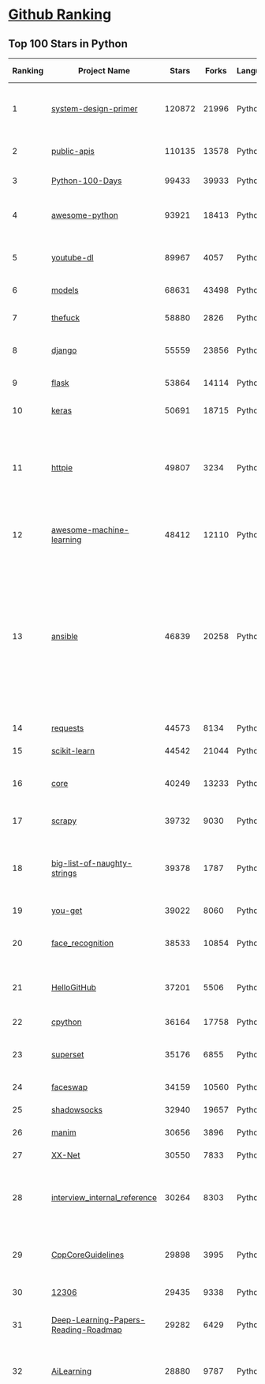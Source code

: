 [Github Ranking](../README.md)
==========

## Top 100 Stars in Python

| Ranking | Project Name | Stars | Forks | Language | Open Issues | Description | Last Commit |
| ------- | ------------ | ----- | ----- | -------- | ----------- | ----------- | ----------- |
| 1 | [system-design-primer](https://github.com/donnemartin/system-design-primer) | 120872 | 21996 | Python | 178 | Learn how to design large-scale systems. Prep for the system design interview.  Includes Anki flashcards. | 2021-02-06T19:54:26Z |
| 2 | [public-apis](https://github.com/public-apis/public-apis) | 110135 | 13578 | Python | 252 | A collective list of free APIs for use in software and web development. | 2021-02-12T15:20:56Z |
| 3 | [Python-100-Days](https://github.com/jackfrued/Python-100-Days) | 99433 | 39933 | Python | 536 | Python - 100天从新手到大师 | 2021-01-26T02:01:19Z |
| 4 | [awesome-python](https://github.com/vinta/awesome-python) | 93921 | 18413 | Python | 131 | A curated list of awesome Python frameworks, libraries, software and resources | 2021-02-10T16:08:15Z |
| 5 | [youtube-dl](https://github.com/ytdl-org/youtube-dl) | 89967 | 4057 | Python | 3930 | Command-line program to download videos from YouTube.com and other video sites | 2021-02-12T02:06:41Z |
| 6 | [models](https://github.com/tensorflow/models) | 68631 | 43498 | Python | 1092 | Models and examples built with TensorFlow | 2021-02-12T23:54:59Z |
| 7 | [thefuck](https://github.com/nvbn/thefuck) | 58880 | 2826 | Python | 250 | Magnificent app which corrects your previous console command. | 2021-02-11T11:48:20Z |
| 8 | [django](https://github.com/django/django) | 55559 | 23856 | Python | 163 | The Web framework for perfectionists with deadlines. | 2021-02-13T00:10:25Z |
| 9 | [flask](https://github.com/pallets/flask) | 53864 | 14114 | Python | 22 | The Python micro framework for building web applications. | 2021-02-10T21:31:22Z |
| 10 | [keras](https://github.com/keras-team/keras) | 50691 | 18715 | Python | 3203 | Deep Learning for humans | 2021-02-13T02:20:29Z |
| 11 | [httpie](https://github.com/httpie/httpie) | 49807 | 3234 | Python | 141 | As easy as /aitch-tee-tee-pie/ 🥧 Modern, user-friendly command-line HTTP client for the API era. JSON support, colors, sessions, downloads, plugins & more. https://twitter.com/httpie | 2021-02-12T14:43:33Z |
| 12 | [awesome-machine-learning](https://github.com/josephmisiti/awesome-machine-learning) | 48412 | 12110 | Python | 2 | A curated list of awesome Machine Learning frameworks, libraries and software. | 2021-02-10T21:57:19Z |
| 13 | [ansible](https://github.com/ansible/ansible) | 46839 | 20258 | Python | 1868 | Ansible is a radically simple IT automation platform that makes your applications and systems easier to deploy and maintain. Automate everything from code deployment to network configuration to cloud management, in a language that approaches plain English, using SSH, with no agents to install on remote systems. https://docs.ansible.com. | 2021-02-12T22:37:00Z |
| 14 | [requests](https://github.com/psf/requests) | 44573 | 8134 | Python | 312 | A simple, yet elegant HTTP library. | 2021-02-10T13:12:54Z |
| 15 | [scikit-learn](https://github.com/scikit-learn/scikit-learn) | 44542 | 21044 | Python | 2317 | scikit-learn: machine learning in Python | 2021-02-13T02:08:58Z |
| 16 | [core](https://github.com/home-assistant/core) | 40249 | 13233 | Python | 1562 | :house_with_garden: Open source home automation that puts local control and privacy first | 2021-02-13T00:34:37Z |
| 17 | [scrapy](https://github.com/scrapy/scrapy) | 39732 | 9030 | Python | 774 | Scrapy, a fast high-level web crawling & scraping framework for Python. | 2021-02-12T17:49:35Z |
| 18 | [big-list-of-naughty-strings](https://github.com/minimaxir/big-list-of-naughty-strings) | 39378 | 1787 | Python | 74 | The Big List of Naughty Strings is a list of strings which have a high probability of causing issues when used as user-input data. | 2021-02-08T21:41:16Z |
| 19 | [you-get](https://github.com/soimort/you-get) | 39022 | 8060 | Python | 351 | :arrow_double_down: Dumb downloader that scrapes the web | 2021-02-11T19:14:48Z |
| 20 | [face_recognition](https://github.com/ageitgey/face_recognition) | 38533 | 10854 | Python | 583 | The world's simplest facial recognition api for Python and the command line | 2021-02-07T14:31:15Z |
| 21 | [HelloGitHub](https://github.com/521xueweihan/HelloGitHub) | 37201 | 5506 | Python | 11 | :octocat: Find pearls on open-source seashore 分享 GitHub 上有趣、入门级的开源项目 | 2021-02-04T10:50:14Z |
| 22 | [cpython](https://github.com/python/cpython) | 36164 | 17758 | Python | 1449 | The Python programming language | 2021-02-13T00:00:29Z |
| 23 | [superset](https://github.com/apache/superset) | 35176 | 6855 | Python | 680 | Apache Superset is a Data Visualization and Data Exploration Platform | 2021-02-13T00:30:03Z |
| 24 | [faceswap](https://github.com/deepfakes/faceswap) | 34159 | 10560 | Python | 9 | Deepfakes Software For All | 2021-02-11T10:24:22Z |
| 25 | [shadowsocks](https://github.com/shadowsocks/shadowsocks) | 32940 | 19657 | Python | 447 | None | 2019-11-06T02:01:03Z |
| 26 | [manim](https://github.com/3b1b/manim) | 30656 | 3896 | Python | 295 | Animation engine for explanatory math videos | 2021-02-12T21:34:57Z |
| 27 | [XX-Net](https://github.com/XX-net/XX-Net) | 30550 | 7833 | Python | 7688 | A proxy tool to bypass GFW. | 2021-01-20T11:06:31Z |
| 28 | [interview_internal_reference](https://github.com/0voice/interview_internal_reference) | 30264 | 8303 | Python | 23 | 2020年最新总结，阿里，腾讯，百度，美团，头条等技术面试题目，以及答案，专家出题人分析汇总。 | 2020-10-17T02:49:24Z |
| 29 | [CppCoreGuidelines](https://github.com/isocpp/CppCoreGuidelines) | 29898 | 3995 | Python | 176 | The C++ Core Guidelines are a set of tried-and-true guidelines, rules, and best practices about coding in C++ | 2021-02-11T19:58:04Z |
| 30 | [12306](https://github.com/testerSunshine/12306) | 29435 | 9338 | Python | 256 | 12306智能刷票，订票 | 2021-01-11T03:52:27Z |
| 31 | [Deep-Learning-Papers-Reading-Roadmap](https://github.com/floodsung/Deep-Learning-Papers-Reading-Roadmap) | 29282 | 6429 | Python | 83 | Deep Learning papers reading roadmap for anyone who are eager to learn this amazing tech! | 2021-02-01T15:08:16Z |
| 32 | [AiLearning](https://github.com/apachecn/AiLearning) | 28880 | 9787 | Python | 33 | AiLearning: 机器学习 - MachineLearning - ML、深度学习 - DeepLearning - DL、自然语言处理 NLP | 2021-01-20T16:02:37Z |
| 33 | [funNLP](https://github.com/fighting41love/funNLP) | 28633 | 8487 | Python | 13 | 中英文敏感词、语言检测、中外手机/电话归属地/运营商查询、名字推断性别、手机号抽取、身份证抽取、邮箱抽取、中日文人名库、中文缩写库、拆字词典、词汇情感值、停用词、反动词表、暴恐词表、繁简体转换、英文模拟中文发音、汪峰歌词生成器、职业名称词库、同义词库、反义词库、否定词库、汽车品牌词库、汽车零件词库、连续英文切割、各种中文词向量、公司名字大全、古诗词库、IT词库、财经词库、成语词库、地名词库、历史名人词库、诗词词库、医学词库、饮食词库、法律词库、汽车词库、动物词库、中文聊天语料、中文谣言数据、百度中文问答数据集、句子相似度匹配算法集合、bert资源、文本生成&摘要相关工具、cocoNLP信息抽取工具、国内电话号码正则匹配、清华大学XLORE:中英文跨语言百科知识图谱、清华大学人工智能技术系列报告、自然语言生成、NLU太难了系列、自动对联数据及机器人、用户名黑名单列表、罪名法务名词及分类模型、微信公众号语料、cs224n深度学习自然语言处理课程、中文手写汉字识别、中文自然语言处理 语料/数据集、变量命名神器、分词语料库+代码、任务型对话英文数据集、ASR 语音数据集 + 基于深度学习的中文语音识别系统、笑声检测器、Microsoft多语言数字/单位/如日期时间识别包、中华新华字典数据库及api(包括常用歇后语、成语、词语和汉字)、文档图谱自动生成、SpaCy 中文模型、Common Voice语音识别数据集新版、神经网络关系抽取、基于bert的命名实体识别、关键词(Keyphrase)抽取包pke、基于医疗领域知识图谱的问答系统、基于依存句法与语义角色标注的事件三元组抽取、依存句法分析4万句高质量标注数据、cnocr：用来做中文OCR的Python3包、中文人物关系知识图谱项目、中文nlp竞赛项目及代码汇总、中文字符数据、speech-aligner: 从“人声语音”及其“语言文本”产生音素级别时间对齐标注的工具、AmpliGraph: 知识图谱表示学习(Python)库：知识图谱概念链接预测、Scattertext 文本可视化(python)、语言/知识表示工具：BERT & ERNIE、中文对比英文自然语言处理NLP的区别综述、Synonyms中文近义词工具包、HarvestText领域自适应文本挖掘工具（新词发现-情感分析-实体链接等）、word2word：(Python)方便易用的多语言词-词对集：62种语言/3,564个多语言对、语音识别语料生成工具：从具有音频/字幕的在线视频创建自动语音识别(ASR)语料库、构建医疗实体识别的模型（包含词典和语料标注）、单文档非监督的关键词抽取、Kashgari中使用gpt-2语言模型、开源的金融投资数据提取工具、文本自动摘要库TextTeaser: 仅支持英文、人民日报语料处理工具集、一些关于自然语言的基本模型、基于14W歌曲知识库的问答尝试--功能包括歌词接龙and已知歌词找歌曲以及歌曲歌手歌词三角关系的问答、基于Siamese bilstm模型的相似句子判定模型并提供训练数据集和测试数据集、用Transformer编解码模型实现的根据Hacker News文章标题自动生成评论、用BERT进行序列标记和文本分类的模板代码、LitBank：NLP数据集——支持自然语言处理和计算人文学科任务的100部带标记英文小说语料、百度开源的基准信息抽取系统、虚假新闻数据集、Facebook: LAMA语言模型分析，提供Transformer-XL/BERT/ELMo/GPT预训练语言模型的统一访问接口、CommonsenseQA：面向常识的英文QA挑战、中文知识图谱资料、数据及工具、各大公司内部里大牛分享的技术文档 PDF 或者 PPT、自然语言生成SQL语句（英文）、中文NLP数据增强（EDA）工具、英文NLP数据增强工具 、基于医药知识图谱的智能问答系统、京东商品知识图谱、基于mongodb存储的军事领域知识图谱问答项目、基于远监督的中文关系抽取、语音情感分析、中文ULMFiT-情感分析-文本分类-语料及模型、一个拍照做题程序、世界各国大规模人名库、一个利用有趣中文语料库 qingyun 训练出来的中文聊天机器人、中文聊天机器人seqGAN、省市区镇行政区划数据带拼音标注、教育行业新闻语料库包含自动文摘功能、开放了对话机器人-知识图谱-语义理解-自然语言处理工具及数据、中文知识图谱：基于百度百科中文页面-抽取三元组信息-构建中文知识图谱、masr: 中文语音识别-提供预训练模型-高识别率、Python音频数据增广库、中文全词覆盖BERT及两份阅读理解数据、ConvLab：开源多域端到端对话系统平台、中文自然语言处理数据集、基于最新版本rasa搭建的对话系统、基于TensorFlow和BERT的管道式实体及关系抽取、一个小型的证券知识图谱/知识库、复盘所有NLP比赛的TOP方案、OpenCLaP：多领域开源中文预训练语言模型仓库、UER：基于不同语料+编码器+目标任务的中文预训练模型仓库、中文自然语言处理向量合集、基于金融-司法领域(兼有闲聊性质)的聊天机器人、g2pC：基于上下文的汉语读音自动标记模块、Zincbase 知识图谱构建工具包、诗歌质量评价/细粒度情感诗歌语料库、快速转化「中文数字」和「阿拉伯数字」、百度知道问答语料库、基于知识图谱的问答系统、jieba_fast 加速版的jieba、正则表达式教程、中文阅读理解数据集、基于BERT等最新语言模型的抽取式摘要提取、Python利用深度学习进行文本摘要的综合指南、知识图谱深度学习相关资料整理、维基大规模平行文本语料、StanfordNLP 0.2.0：纯Python版自然语言处理包、NeuralNLP-NeuralClassifier：腾讯开源深度学习文本分类工具、端到端的封闭域对话系统、中文命名实体识别：NeuroNER vs. BertNER、新闻事件线索抽取、2019年百度的三元组抽取比赛：“科学空间队”源码、基于依存句法的开放域文本知识三元组抽取和知识库构建、中文的GPT2训练代码、ML-NLP - 机器学习(Machine Learning)NLP面试中常考到的知识点和代码实现、nlp4han:中文自然语言处理工具集(断句/分词/词性标注/组块/句法分析/语义分析/NER/N元语法/HMM/代词消解/情感分析/拼写检查、XLM：Facebook的跨语言预训练语言模型、用基于BERT的微调和特征提取方法来进行知识图谱百度百科人物词条属性抽取、中文自然语言处理相关的开放任务-数据集-当前最佳结果、CoupletAI - 基于CNN+Bi-LSTM+Attention 的自动对对联系统、抽象知识图谱、MiningZhiDaoQACorpus - 580万百度知道问答数据挖掘项目、brat rapid annotation tool: 序列标注工具、大规模中文知识图谱数据：1.4亿实体、数据增强在机器翻译及其他nlp任务中的应用及效果、allennlp阅读理解:支持多种数据和模型、PDF表格数据提取工具 、 Graphbrain：AI开源软件库和科研工具，目的是促进自动意义提取和文本理解以及知识的探索和推断、简历自动筛选系统、基于命名实体识别的简历自动摘要、中文语言理解测评基准，包括代表性的数据集&基准模型&语料库&排行榜、树洞 OCR 文字识别 、从包含表格的扫描图片中识别表格和文字、语声迁移、Python口语自然语言处理工具集(英文)、 similarity：相似度计算工具包，java编写、海量中文预训练ALBERT模型 、Transformers 2.0 、基于大规模音频数据集Audioset的音频增强 、Poplar：网页版自然语言标注工具、图片文字去除，可用于漫画翻译 、186种语言的数字叫法库、Amazon发布基于知识的人-人开放领域对话数据集 、中文文本纠错模块代码、繁简体转换 、 Python实现的多种文本可读性评价指标、类似于人名/地名/组织机构名的命名体识别数据集 、东南大学《知识图谱》研究生课程(资料)、. 英文拼写检查库 、 wwsearch是企业微信后台自研的全文检索引擎、CHAMELEON：深度学习新闻推荐系统元架构 、 8篇论文梳理BERT相关模型进展与反思、DocSearch：免费文档搜索引擎、 LIDA：轻量交互式对话标注工具 、aili - the fastest in-memory index in the East 东半球最快并发索引 、知识图谱车音工作项目、自然语言生成资源大全 、中日韩分词库mecab的Python接口库、中文文本摘要/关键词提取、汉字字符特征提取器 (featurizer)，提取汉字的特征（发音特征、字形特征）用做深度学习的特征、中文生成任务基准测评 、中文缩写数据集、中文任务基准测评 - 代表性的数据集-基准(预训练)模型-语料库-baseline-工具包-排行榜、PySS3：面向可解释AI的SS3文本分类器机器可视化工具 、中文NLP数据集列表、COPE - 格律诗编辑程序、doccano：基于网页的开源协同多语言文本标注工具 、PreNLP：自然语言预处理库、简单的简历解析器，用来从简历中提取关键信息、用于中文闲聊的GPT2模型：GPT2-chitchat、基于检索聊天机器人多轮响应选择相关资源列表(Leaderboards、Datasets、Papers)、(Colab)抽象文本摘要实现集锦(教程 、词语拼音数据、高效模糊搜索工具、NLP数据增广资源集、微软对话机器人框架 、 GitHub Typo Corpus：大规模GitHub多语言拼写错误/语法错误数据集、TextCluster：短文本聚类预处理模块 Short text cluster、面向语音识别的中文文本规范化、BLINK：最先进的实体链接库、BertPunc：基于BERT的最先进标点修复模型、Tokenizer：快速、可定制的文本词条化库、中文语言理解测评基准，包括代表性的数据集、基准(预训练)模型、语料库、排行榜、spaCy 医学文本挖掘与信息提取 、 NLP任务示例项目代码集、 python拼写检查库、chatbot-list - 行业内关于智能客服、聊天机器人的应用和架构、算法分享和介绍、语音质量评价指标(MOSNet, BSSEval, STOI, PESQ, SRMR)、 用138GB语料训练的法文RoBERTa预训练语言模型 、BERT-NER-Pytorch：三种不同模式的BERT中文NER实验、无道词典 - 有道词典的命令行版本，支持英汉互查和在线查询、2019年NLP亮点回顾、 Chinese medical dialogue data 中文医疗对话数据集 、最好的汉字数字(中文数字)-阿拉伯数字转换工具、 基于百科知识库的中文词语多词义/义项获取与特定句子词语语义消歧、awesome-nlp-sentiment-analysis - 情感分析、情绪原因识别、评价对象和评价词抽取、LineFlow：面向所有深度学习框架的NLP数据高效加载器、中文医学NLP公开资源整理 、MedQuAD：(英文)医学问答数据集、将自然语言数字串解析转换为整数和浮点数、Transfer Learning in Natural Language Processing (NLP) 、面向语音识别的中文/英文发音辞典、Tokenizers：注重性能与多功能性的最先进分词器、CLUENER 细粒度命名实体识别 Fine Grained Named Entity Recognition、 基于BERT的中文命名实体识别、中文谣言数据库、NLP数据集/基准任务大列表、nlp相关的一些论文及代码, 包括主题模型、词向量(Word Embedding)、命名实体识别(NER)、文本分类(Text Classificatin)、文本生成(Text Generation)、文本相似性(Text Similarity)计算等，涉及到各种与nlp相关的算法，基于keras和tensorflow 、Python文本挖掘/NLP实战示例、 Blackstone：面向非结构化法律文本的spaCy pipeline和NLP模型通过同义词替换实现文本“变脸” 、中文 预训练 ELECTREA 模型: 基于对抗学习 pretrain Chinese Model 、albert-chinese-ner - 用预训练语言模型ALBERT做中文NER 、基于GPT2的特定主题文本生成/文本增广、开源预训练语言模型合集、多语言句向量包、编码、标记和实现：一种可控高效的文本生成方法、 英文脏话大列表 、attnvis：GPT2、BERT等transformer语言模型注意力交互可视化、CoVoST：Facebook发布的多语种语音-文本翻译语料库，包括11种语言(法语、德语、荷兰语、俄语、西班牙语、意大利语、土耳其语、波斯语、瑞典语、蒙古语和中文)的语音、文字转录及英文译文、Jiagu自然语言处理工具 - 以BiLSTM等模型为基础，提供知识图谱关系抽取 中文分词 词性标注 命名实体识别 情感分析 新词发现 关键词 文本摘要 文本聚类等功能、用unet实现对文档表格的自动检测，表格重建、NLP事件提取文献资源列表 、 金融领域自然语言处理研究资源大列表、CLUEDatasetSearch - 中英文NLP数据集：搜索所有中文NLP数据集，附常用英文NLP数据集 、medical_NER - 中文医学知识图谱命名实体识别 、(哈佛)讲因果推理的免费书、知识图谱相关学习资料/数据集/工具资源大列表、Forte：灵活强大的自然语言处理pipeline工具集 、Python字符串相似性算法库、PyLaia：面向手写文档分析的深度学习工具包、TextFooler：针对文本分类/推理的对抗文本生成模块、Haystack：灵活、强大的可扩展问答(QA)框架、中文关键短语抽取工具 | 2020-12-22T20:11:33Z |
| 34 | [localstack](https://github.com/localstack/localstack) | 28576 | 2242 | Python | 254 | 💻  A fully functional local AWS cloud stack. Develop and test your cloud & Serverless apps offline! | 2021-02-13T01:16:47Z |
| 35 | [pandas](https://github.com/pandas-dev/pandas) | 28480 | 11857 | Python | 3602 | Flexible and powerful data analysis / manipulation library for Python, providing labeled data structures similar to R data.frame objects, statistical functions, and much more | 2021-02-13T02:59:43Z |
| 36 | [certbot](https://github.com/certbot/certbot) | 27672 | 3054 | Python | 573 | Certbot is EFF's tool to obtain certs from Let's Encrypt and (optionally) auto-enable HTTPS on your server.  It can also act as a client for any other CA that uses the ACME protocol. | 2021-02-13T00:14:46Z |
| 37 | [fastapi](https://github.com/tiangolo/fastapi) | 27364 | 1850 | Python | 660 | FastAPI framework, high performance, easy to learn, fast to code, ready for production | 2021-02-12T22:41:23Z |
| 38 | [python-patterns](https://github.com/faif/python-patterns) | 27305 | 5657 | Python | 10 | A collection of design patterns/idioms in Python | 2021-01-25T22:10:37Z |
| 39 | [sentry](https://github.com/getsentry/sentry) | 27290 | 3071 | Python | 291 | Sentry is cross-platform application monitoring, with a focus on error reporting. | 2021-02-13T01:31:25Z |
| 40 | [bert](https://github.com/google-research/bert) | 26956 | 7629 | Python | 774 | TensorFlow code and pre-trained models for BERT | 2021-01-19T15:38:26Z |
| 41 | [jieba](https://github.com/fxsjy/jieba) | 25493 | 6107 | Python | 599 | 结巴中文分词 | 2020-12-05T18:32:32Z |
| 42 | [wtfpython](https://github.com/satwikkansal/wtfpython) | 24256 | 2092 | Python | 44 | What the f*ck Python? | 2021-02-12T01:17:15Z |
| 43 | [Detectron](https://github.com/facebookresearch/Detectron) | 24097 | 5292 | Python | 318 | FAIR's research platform for object detection research, implementing popular algorithms like Mask R-CNN and RetinaNet. | 2020-08-20T17:17:26Z |
| 44 | [cheat.sh](https://github.com/chubin/cheat.sh) | 23433 | 1182 | Python | 84 | the only cheat sheet you need | 2021-02-06T07:18:21Z |
| 45 | [gym](https://github.com/openai/gym) | 23428 | 6674 | Python | 254 | A toolkit for developing and comparing reinforcement learning algorithms. | 2021-02-06T02:19:07Z |
| 46 | [DeepFaceLab](https://github.com/iperov/DeepFaceLab) | 23296 | 5353 | Python | 262 | DeepFaceLab is the leading software for creating deepfakes. | 2021-01-27T13:59:05Z |
| 47 | [Real-Time-Voice-Cloning](https://github.com/CorentinJ/Real-Time-Voice-Cloning) | 22886 | 4397 | Python | 18 | Clone a voice in 5 seconds to generate arbitrary speech in real-time | 2021-02-07T15:31:02Z |
| 48 | [YouCompleteMe](https://github.com/ycm-core/YouCompleteMe) | 22488 | 2606 | Python | 35 | A code-completion engine for Vim | 2021-02-07T18:42:17Z |
| 49 | [linux-insides](https://github.com/0xAX/linux-insides) | 22335 | 2532 | Python | 42 | A little bit about a linux kernel | 2020-12-20T10:53:37Z |
| 50 | [HanLP](https://github.com/hankcs/HanLP) | 22072 | 5931 | Python | 4 | 中文分词 词性标注 命名实体识别 依存句法分析 语义依存分析 新词发现 关键词短语提取 自动摘要 文本分类聚类 拼音简繁转换 自然语言处理 | 2021-02-11T22:49:26Z |
| 51 | [PayloadsAllTheThings](https://github.com/swisskyrepo/PayloadsAllTheThings) | 21932 | 6446 | Python | 8 | A list of useful payloads and bypass for Web Application Security and Pentest/CTF | 2021-02-10T15:36:19Z |
| 52 | [interactive-coding-challenges](https://github.com/donnemartin/interactive-coding-challenges) | 21858 | 3467 | Python | 58 | 120+ interactive Python coding interview challenges (algorithms and data structures).  Includes Anki flashcards. | 2020-12-11T15:29:16Z |
| 53 | [compose](https://github.com/docker/compose) | 21830 | 3634 | Python | 484 | Define and run multi-container applications with Docker | 2021-02-12T16:03:05Z |
| 54 | [pipenv](https://github.com/pypa/pipenv) | 21536 | 1597 | Python | 489 |  Python Development Workflow for Humans. | 2021-02-07T07:10:39Z |
| 55 | [mitmproxy](https://github.com/mitmproxy/mitmproxy) | 21497 | 2764 | Python | 221 | An interactive TLS-capable intercepting HTTP proxy for penetration testers and software developers. | 2021-02-13T01:22:59Z |
| 56 | [ItChat](https://github.com/littlecodersh/ItChat) | 21201 | 4971 | Python | 230 | A complete and graceful API for Wechat. 微信个人号接口、微信机器人及命令行微信，三十行即可自定义个人号机器人。 | 2020-11-22T19:12:56Z |
| 57 | [rich](https://github.com/willmcgugan/rich) | 21106 | 622 | Python | 12 | Rich is a Python library for rich text and beautiful formatting in the terminal. | 2021-02-12T21:59:52Z |
| 58 | [sherlock](https://github.com/sherlock-project/sherlock) | 20602 | 2105 | Python | 83 | 🔎 Hunt down social media accounts by username across social networks | 2021-02-10T03:23:38Z |
| 59 | [airflow](https://github.com/apache/airflow) | 20436 | 7985 | Python | 991 | Apache Airflow - A platform to programmatically author, schedule, and monitor workflows | 2021-02-13T02:41:32Z |
| 60 | [Python](https://github.com/geekcomputers/Python) | 20382 | 9588 | Python | 199 | My Python Examples | 2021-02-12T19:55:38Z |
| 61 | [data-science-ipython-notebooks](https://github.com/donnemartin/data-science-ipython-notebooks) | 20216 | 6422 | Python | 18 | Data science Python notebooks: Deep learning (TensorFlow, Theano, Caffe, Keras), scikit-learn, Kaggle, big data (Spark, Hadoop MapReduce, HDFS), matplotlib, pandas, NumPy, SciPy, Python essentials, AWS, and various command lines. | 2021-01-28T06:33:42Z |
| 62 | [algo](https://github.com/trailofbits/algo) | 20114 | 1735 | Python | 86 | Set up a personal VPN in the cloud | 2021-02-09T05:04:09Z |
| 63 | [d2l-zh](https://github.com/d2l-ai/d2l-zh) | 19935 | 5133 | Python | 13 | 《动手学深度学习》：面向中文读者、能运行、可讨论。中英文版被全球175所大学采用教学。 | 2021-02-10T18:20:42Z |
| 64 | [tornado](https://github.com/tornadoweb/tornado) | 19790 | 5324 | Python | 216 | Tornado is a Python web framework and asynchronous networking library, originally developed at FriendFeed. | 2021-02-04T02:40:25Z |
| 65 | [pytorch-tutorial](https://github.com/yunjey/pytorch-tutorial) | 19673 | 6242 | Python | 75 | PyTorch Tutorial for Deep Learning Researchers | 2020-12-21T07:28:47Z |
| 66 | [black](https://github.com/psf/black) | 19521 | 1258 | Python | 420 | The uncompromising Python code formatter | 2021-02-12T12:59:55Z |
| 67 | [Mask_RCNN](https://github.com/matterport/Mask_RCNN) | 19410 | 9280 | Python | 1623 | Mask R-CNN for object detection and instance segmentation on Keras and TensorFlow | 2020-12-18T20:32:59Z |
| 68 | [sqlmap](https://github.com/sqlmapproject/sqlmap) | 19345 | 4180 | Python | 43 | Automatic SQL injection and database takeover tool | 2021-02-11T12:00:58Z |
| 69 | [ML-From-Scratch](https://github.com/eriklindernoren/ML-From-Scratch) | 18836 | 3666 | Python | 36 | Machine Learning From Scratch. Bare bones NumPy implementations of machine learning models and algorithms with a focus on accessibility. Aims to cover everything from linear regression to deep learning. | 2020-12-21T21:14:19Z |
| 70 | [algorithms](https://github.com/keon/algorithms) | 18716 | 3830 | Python | 148 | Minimal examples of data structures and algorithms in Python | 2021-02-09T04:53:57Z |
| 71 | [python-fire](https://github.com/google/python-fire) | 18646 | 1122 | Python | 94 | Python Fire is a library for automatically generating command line interfaces (CLIs) from absolutely any Python object. | 2021-02-06T00:21:35Z |
| 72 | [python-cheatsheet](https://github.com/gto76/python-cheatsheet) | 18402 | 3620 | Python | 23 | Comprehensive Python Cheatsheet | 2021-02-12T18:25:41Z |
| 73 | [redash](https://github.com/getredash/redash) | 18196 | 3130 | Python | 589 | Make Your Company Data Driven. Connect to any data source, easily visualize, dashboard and share your data. | 2021-02-12T22:38:44Z |
| 74 | [glances](https://github.com/nicolargo/glances) | 17835 | 1169 | Python | 192 | Glances an Eye on your system. A top/htop alternative for GNU/Linux, BSD, Mac OS and Windows operating systems. | 2021-02-07T15:16:31Z |
| 75 | [NLP-progress](https://github.com/sebastianruder/NLP-progress) | 17787 | 3049 | Python | 25 | Repository to track the progress in Natural Language Processing (NLP), including the datasets and the current state-of-the-art for the most common NLP tasks. | 2021-02-12T13:33:11Z |
| 76 | [macOS-Security-and-Privacy-Guide](https://github.com/drduh/macOS-Security-and-Privacy-Guide) | 17715 | 1244 | Python | 7 | Guide to securing and improving privacy on macOS | 2020-11-11T19:58:48Z |
| 77 | [tqdm](https://github.com/tqdm/tqdm) | 17408 | 895 | Python | 275 | A Fast, Extensible Progress Bar for Python and CLI | 2021-02-10T20:24:55Z |
| 78 | [hosts](https://github.com/StevenBlack/hosts) | 17215 | 1537 | Python | 34 | Consolidating and extending hosts files from several well-curated sources. You can optionally pick extensions to block pornography, social media, and other categories. | 2021-02-09T15:31:26Z |
| 79 | [magenta](https://github.com/magenta/magenta) | 16260 | 3329 | Python | 297 | Magenta: Music and Art Generation with Machine Intelligence | 2021-02-10T06:39:25Z |
| 80 | [numpy](https://github.com/numpy/numpy) | 16241 | 5248 | Python | 2254 | The fundamental package for scientific computing with Python. | 2021-02-12T23:59:48Z |
| 81 | [reddit](https://github.com/reddit-archive/reddit) | 15639 | 2863 | Python | 304 | historical code from reddit.com | 2017-10-17T19:57:07Z |
| 82 | [spleeter](https://github.com/deezer/spleeter) | 15555 | 1594 | Python | 81 | Deezer source separation library including pretrained models. | 2021-02-12T20:10:09Z |
| 83 | [examples](https://github.com/pytorch/examples) | 15457 | 7232 | Python | 303 | A set of examples around pytorch in Vision, Text, Reinforcement Learning, etc. | 2021-02-06T01:32:03Z |
| 84 | [locust](https://github.com/locustio/locust) | 15332 | 2044 | Python | 52 | Scalable user load testing tool written in Python | 2021-02-10T21:01:09Z |
| 85 | [cascadia-code](https://github.com/microsoft/cascadia-code) | 15098 | 454 | Python | 34 | This is a fun, new monospaced font that includes programming ligatures and is designed to enhance the modern look and feel of the Windows Terminal. | 2021-02-11T20:43:30Z |
| 86 | [Depix](https://github.com/beurtschipper/Depix) | 14983 | 1762 | Python | 7 | Recovers passwords from pixelized screenshots | 2021-02-04T15:52:02Z |
| 87 | [detectron2](https://github.com/facebookresearch/detectron2) | 14946 | 3809 | Python | 93 | Detectron2 is FAIR's next-generation platform for object detection and segmentation. | 2021-02-12T22:15:36Z |
| 88 | [CheatSheetSeries](https://github.com/OWASP/CheatSheetSeries) | 14902 | 2202 | Python | 34 | The OWASP Cheat Sheet Series was created to provide a concise collection of high value information on specific application security topics. | 2021-02-11T08:32:33Z |
| 89 | [professional-programming](https://github.com/charlax/professional-programming) | 14898 | 1334 | Python | 0 | A collection of full-stack resources for programmers. | 2021-02-12T16:25:48Z |
| 90 | [bitcoinbook](https://github.com/bitcoinbook/bitcoinbook) | 14829 | 4211 | Python | 101 | Mastering Bitcoin 2nd Edition - Programming the Open Blockchain | 2021-02-13T01:06:42Z |
| 91 | [toml](https://github.com/toml-lang/toml) | 14826 | 727 | Python | 38 | Tom's Obvious, Minimal Language | 2021-01-23T22:58:48Z |
| 92 | [ray](https://github.com/ray-project/ray) | 14805 | 2390 | Python | 1288 | An open source framework that provides a simple, universal API for building distributed applications. Ray is packaged with RLlib, a scalable reinforcement learning library, and Tune, a scalable hyperparameter tuning library. | 2021-02-13T01:47:00Z |
| 93 | [bokeh](https://github.com/bokeh/bokeh) | 14663 | 3631 | Python | 619 | Interactive Data Visualization in the browser, from  Python | 2021-02-13T01:36:16Z |
| 94 | [ipython](https://github.com/ipython/ipython) | 14658 | 4134 | Python | 1469 | Official repository for IPython itself. Other repos in the IPython organization contain things like the website, documentation builds, etc. | 2021-02-12T15:00:44Z |
| 95 | [Awesome-Linux-Software](https://github.com/luong-komorebi/Awesome-Linux-Software) | 14610 | 1533 | Python | 24 | A list of awesome applications, software, tools and other materials for Linux distros.  | 2021-02-08T10:07:11Z |
| 96 | [sanic](https://github.com/sanic-org/sanic) | 14551 | 1311 | Python | 50 | Async Python 3.6+ web server/framework \| Build fast. Run fast. | 2021-02-09T14:39:52Z |
| 97 | [nginx-proxy](https://github.com/nginx-proxy/nginx-proxy) | 14385 | 2572 | Python | 681 | Automated nginx proxy for Docker containers using docker-gen | 2021-02-09T22:16:22Z |
| 98 | [Paddle](https://github.com/PaddlePaddle/Paddle) | 14283 | 3555 | Python | 2344 | PArallel Distributed Deep LEarning: Machine Learning Framework from Industrial Practice （『飞桨』核心框架，深度学习&机器学习高性能单机、分布式训练和跨平台部署） | 2021-02-12T14:49:58Z |
| 99 | [pytorch-CycleGAN-and-pix2pix](https://github.com/junyanz/pytorch-CycleGAN-and-pix2pix) | 14259 | 4271 | Python | 322 | Image-to-Image Translation in PyTorch | 2020-12-19T14:22:19Z |
| 100 | [PySnooper](https://github.com/cool-RR/PySnooper) | 14195 | 882 | Python | 17 | Never use print for debugging again | 2020-12-28T18:13:10Z |

